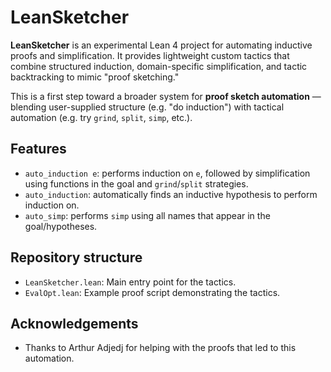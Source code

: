 # LeanSketcher

**LeanSketcher** is an experimental Lean 4 project for automating inductive proofs and simplification. It provides lightweight custom tactics that combine structured induction, domain-specific simplification, and tactic backtracking to mimic "proof sketching."

This is a first step toward a broader system for **proof sketch automation** — blending user-supplied structure (e.g. "do induction") with tactical automation (e.g. try `grind`, `split`, `simp`, etc.).

## Features

* `auto_induction e`: performs induction on `e`, followed by simplification using functions in the goal and `grind`/`split` strategies.
* `auto_induction`: automatically finds an inductive hypothesis to perform induction on.
* `auto_simp`: performs `simp` using all names that appear in the goal/hypotheses.

## Repository structure

* `LeanSketcher.lean`: Main entry point for the tactics.
* `EvalOpt.lean`: Example proof script demonstrating the tactics.

## Acknowledgements

* Thanks to Arthur Adjedj for helping with the proofs that led to this automation.
